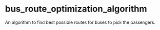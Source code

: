 # bus_route_optimization_algorithm
An algorithm to find best possible routes for buses to pick the passengers.
